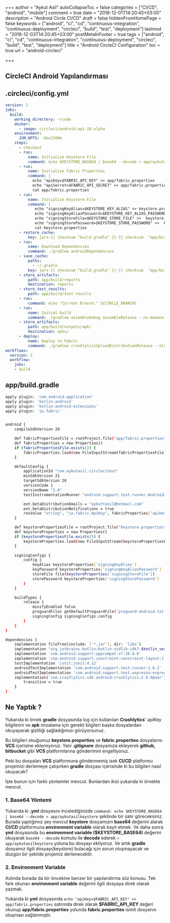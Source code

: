 +++
author = "Aykut Asil"
autoCollapseToc = false
categories = ["CI/CD", "android", "mobile"]
comment = true
date = "2018-12-01T14:20:45+03:00"
description = "Android Circle CI/CD"
draft = false
hiddenFromHomePage = false
keywords = ["android", "ci", "cd", "continuous-integration", "continuous-deployment", "circleci", "build", "test", "deployment"]
lastmod = "2018-12-03T14:20:45+03:00"
postMetaInFooter = true
tags = ["android", "ci", "cd", "continuous-integration", "continuous-deployment", "circleci", "build", "test", "deployment"]
title = "Android CircleCI Configuration"
toc = true
url = "android-circleci"

+++

## CircleCI Android Yapılandırması

## .circleci/config.yml

```yml
version: 2
jobs:
  build:
    working_directory: ~/code
    docker:
      - image: circleci/android:api-28-alpha
    environment:
      JVM_OPTS: -Xmx3200m
    steps:
      - checkout
      - run:
          name: Initialize Keystore File
          command: echo $KEYSTORE_BASE64 | base64 --decode > app/aykutasilkeystore
      - run:
          name: Initialize Fabric Properties
          command: |
            echo "apiKey=$FABRIC_API_KEY" >> app/fabric.properties
            echo "apiSecret=$FABRIC_API_SECRET" >> app/fabric.properties
            cat app/fabric.properties
      - run:
          name: Initialize Keystore File
          command: |
             echo "signingKeyAlias=$KEYSTORE_KEY_ALIAS" >> keystore.properties
             echo "signingKeyAliasPassword=$KEYSTORE_KEY_ALIAS_PASSWORD" >>  keystore.properties
             echo "signingStoreFile=$KEYSTORE_STORE_FILE" >>  keystore.properties
             echo "signingStorePassword=$KEYSTORE_STORE_PASSWORD" >>  keystore.properties
             cat keystore.properties
      - restore_cache:
          key: jars-{{ checksum "build.gradle" }}-{{ checksum  "app/build.gradle" }}
      - run:
          name: Download Dependencies
          command: ./gradlew androidDependencies
      - save_cache:
          paths:
            - ~/.gradle
          key: jars-{{ checksum "build.gradle" }}-{{ checksum  "app/build.gradle" }}
      - store_artifacts:
          path: app/build/reports
          destination: reports
      - store_test_results:
          path: app/build/test-results
      - run:
          command: echo "Current Branch:" ${CIRCLE_BRANCH}
      - run:
          name: Initial build
          command: ./gradlew assembleDebug assembleRelease --no-daemon --stacktrace
      - store_artifacts:
          path: app/build/outputs/apk/
          destination: apks/
      - deploy:
          name: Deploy to Fabric
          command: ./gradlew crashlyticsUploadDistributionRelease --stacktrace --debug --no-daemon
workflows:
  version: 2
  workflow:
    jobs:
    - build
```

## app/build.gradle

```bash
apply plugin: 'com.android.application'
apply plugin: 'kotlin-android'
apply plugin: 'kotlin-android-extensions'
apply plugin: 'io.fabric'


android {
    compileSdkVersion 28

    def fabricPropertiesFile = rootProject.file("app/fabric.properties")
    def fabricProperties = new Properties()
    if (fabricPropertiesFile.exists()) {
        fabricProperties.load(new FileInputStream(fabricPropertiesFile))
    }

    defaultConfig {
        applicationId "com.aykutasil.circlecitest"
        minSdkVersion 21
        targetSdkVersion 28
        versionCode 1
        versionName "1.0"
        testInstrumentationRunner "android.support.test.runner.AndroidJUnitRunner"

        ext.betaDistributionEmails = "aykuttasil@hotmail.com"
        ext.betaDistributionNotifications = true
        resValue "string", "io.fabric.ApiKey", fabricProperties['apiKey']
    }

    def keystorePropertiesFile = rootProject.file("keystore.properties")
    def keystoreProperties = new Properties()
    if (keystorePropertiesFile.exists()) {
        keystoreProperties.load(new FileInputStream(keystorePropertiesFile))
    }

    signingConfigs {
        config {
            keyAlias keystoreProperties['signingKeyAlias']
            keyPassword keystoreProperties['signingKeyAliasPassword']
            storeFile file(keystoreProperties['signingStoreFile'])
            storePassword keystoreProperties['signingStorePassword']
        }
    }

    buildTypes {
        release {
            minifyEnabled false
            proguardFiles getDefaultProguardFile('proguard-android.txt'), 'proguard-rules.pro'
            signingConfig signingConfigs.config
        }
    }
}

dependencies {
    implementation fileTree(include: ['*.jar'], dir: 'libs')
    implementation "org.jetbrains.kotlin:kotlin-stdlib-jdk7:$kotlin_version"
    implementation 'com.android.support:appcompat-v7:28.0.0'
    implementation 'com.android.support.constraint:constraint-layout:1.1.3'
    testImplementation 'junit:junit:4.12'
    androidTestImplementation 'com.android.support.test:runner:1.0.2'
    androidTestImplementation 'com.android.support.test.espresso:espresso-core:3.0.2'
    implementation('com.crashlytics.sdk.android:crashlytics:2.9.6@aar') {
        transitive = true
    }
}
```

## Ne Yaptık ?

Yukarıda ki örnek **gradle** dosyasında log için kullanılan **Crashlytics**' apiKey bilgilerini ve **apk** imzalama için gerekli bilgileri başka dosyalardan okuyayarak gizliliği sağladığımızı görüyorsunuz.

Bu bilgileri okuğumuz **keystore.properties** ve **fabric.properties** dosyalarını **VCS** içerisine eklemiyoruz. Yani **.gitignore** dosyamıza ekleyerek **github, bitbucket** gibi **VCS** platformlarına gönderimini engelliyoruz.

Peki bu dosyaları **VCS** platformuna göndermemiş isek **CI/CD** platformu projemizi derlemeye çalışırken **gradle** dosyası içerisinde ki bu bilgileri nasıl okuyacak?

İşte bunun için farklı yöntemler mevcut. Bunlardan ikisi yukarıda ki örnekte mevcut.

### 1. Base64 Yöntemi

Yukarıda ki **.yml** dosyasını incelediğinizde `command: echo $KEYSTORE_BASE64 | base64 --decode > app/aykutasilkeystore` şeklinde bir satır göreceksiniz. Burada yaptığımız şey mevcut **keystore** dosyamızın **base64** değerini alarak **CI/CD** platformuna **environment variable** olarak kayıt etmek. Ve daha sonra **yml** dosyasında bu **environment variable ($KEYSTORE_BASE64)** değerini okuyarak `base64 --decode` komutu ile **decode** ederek `> app/aykutasilkeystore` yoluna bu dosyayı ekliyoruz. Ve artık **gradle** dosyamız ilgili dosyayı(keystore) bulacağı için sorun oluşmayacak ve düzgün bir şekilde projemiz derlenecektir.

### 2. Environment Variable

Aslında burada da bir öncekine benzer bir yapılandırma söz konusu. Tek fark okunan **environment variable** değerini ilgili dosyaya direk olarak yazmak.

Yukarıda ki **yml** dosyasında `echo "apiKey=$FABRIC_API_KEY" >> app/fabric.properties` satırında direk olarak **$FABRIC_API_KEY** değeri okunup **app/fabric.properties** yolunda **fabric.properties** isimli dosyanın oluşması sağlanmıştır.

